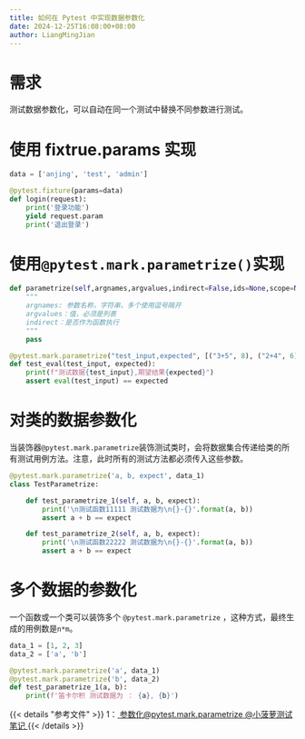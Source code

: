 ```yaml
---
title: 如何在 Pytest 中实现数据参数化
date: 2024-12-25T16:08:00+08:00
author: LiangMingJian
---
```


# 需求

测试数据参数化，可以自动在同一个测试中替换不同参数进行测试。

# 使用 fixtrue.params 实现

```python
data = ['anjing', 'test', 'admin']

@pytest.fixture(params=data)
def login(request):
    print('登录功能')
    yield request.param
    print('退出登录')
```

# 使用`@pytest.mark.parametrize()`实现

```python
def parametrize(self,argnames,argvalues,indirect=False,ids=None,scope=None):
    """
    argnames: 参数名称，字符串，多个使用逗号隔开
    argvalues：值，必须是列表
    indirect：是否作为函数执行
    """
    pass

@pytest.mark.parametrize("test_input,expected", [("3+5", 8), ("2+4", 6), ("6*9", 42)])
def test_eval(test_input, expected):
    print(f"测试数据{test_input},期望结果{expected}")
    assert eval(test_input) == expected
```

# 对类的数据参数化

当装饰器`@pytest.mark.parametrize`装饰测试类时，会将数据集合传递给类的所有测试用例方法。注意，此时所有的测试方法都必须传入这些参数。

```python
@pytest.mark.parametrize('a, b, expect', data_1)
class TestParametrize:

    def test_parametrize_1(self, a, b, expect):
        print('\n测试函数11111 测试数据为\n{}-{}'.format(a, b))
        assert a + b == expect

    def test_parametrize_2(self, a, b, expect):
        print('\n测试函数22222 测试数据为\n{}-{}'.format(a, b))
        assert a + b == expect
```

# 多个数据的参数化

一个函数或一个类可以装饰多个 `@pytest.mark.parametrize` ，这种方式，最终生成的用例数是`n*m`。

```python
data_1 = [1, 2, 3]
data_2 = ['a', 'b']

@pytest.mark.parametrize('a', data_1)
@pytest.mark.parametrize('b', data_2)
def test_parametrize_1(a, b):
    print(f'笛卡尔积 测试数据为 ： {a}, {b}')
```

{{< details "参考文件" >}} 
1：[ 参数化@pytest.mark.parametrize @小菠萝测试笔记  ](https://www.cnblogs.com/poloyy/p/12675457.html)
{{< /details >}}
